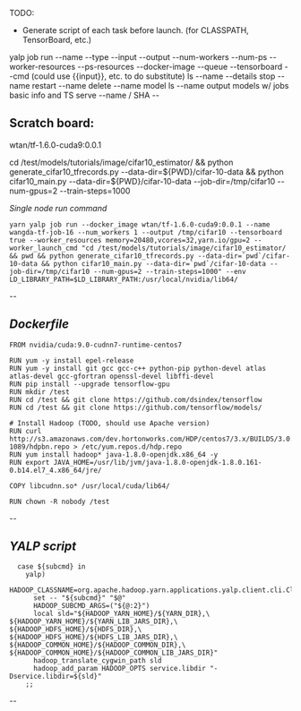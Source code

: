 TODO:
* Generate script of each task before launch. (for CLASSPATH, TensorBoard, etc.)

yalp
 job
   run
   --name
   --type
   --input
   --output
   --num-workers
   --num-ps
   --worker-resources
   --ps-resources
   --docker-image <docker-image>
   --queue <queue-name>
   --tensorboard
   --cmd (could use {{input}}, etc. to do substitute)
   ls
   --name
   --details
   stop
   --name
   restart
   --name
   delete
   --name
 model
   ls
   --name
     output models w/ jobs basic info and TS
   serve
   --name / SHA
   --<look at simple-tensor-serving doc> 


Scratch board:
--
wtan/tf-1.6.0-cuda9:0.0.1

cd /test/models/tutorials/image/cifar10_estimator/ && python generate_cifar10_tfrecords.py --data-dir=${PWD}/cifar-10-data && python cifar10_main.py --data-dir=${PWD}/cifar-10-data --job-dir=/tmp/cifar10 --num-gpus=2 --train-steps=1000

*Single node run command* 
```
yarn yalp job run --docker_image wtan/tf-1.6.0-cuda9:0.0.1 --name wangda-tf-job-16 --num_workers 1 --output /tmp/cifar10 --tensorboard true --worker_resources memory=20480,vcores=32,yarn.io/gpu=2 --worker_launch_cmd "cd /test/models/tutorials/image/cifar10_estimator/ && pwd && python generate_cifar10_tfrecords.py --data-dir=`pwd`/cifar-10-data && python cifar10_main.py --data-dir=`pwd`/cifar-10-data --job-dir=/tmp/cifar10 --num-gpus=2 --train-steps=1000" --env LD_LIBRARY_PATH=$LD_LIBRARY_PATH:/usr/local/nvidia/lib64/
```
--

*Dockerfile*
--
```
FROM nvidia/cuda:9.0-cudnn7-runtime-centos7

RUN yum -y install epel-release
RUN yum -y install git gcc gcc-c++ python-pip python-devel atlas atlas-devel gcc-gfortran openssl-devel libffi-devel
RUN pip install --upgrade tensorflow-gpu
RUN mkdir /test
RUN cd /test && git clone https://github.com/dsindex/tensorflow
RUN cd /test && git clone https://github.com/tensorflow/models/

# Install Hadoop (TODO, should use Apache version)
RUN curl http://s3.amazonaws.com/dev.hortonworks.com/HDP/centos7/3.x/BUILDS/3.0.0.0-1089/hdpbn.repo > /etc/yum.repos.d/hdp.repo
RUN yum install hadoop* java-1.8.0-openjdk.x86_64 -y
RUN export JAVA_HOME=/usr/lib/jvm/java-1.8.0-openjdk-1.8.0.161-0.b14.el7_4.x86_64/jre/

COPY libcudnn.so* /usr/local/cuda/lib64/

RUN chown -R nobody /test
```
--

*YALP script*
--
```
  case ${subcmd} in
    yalp)
      HADOOP_CLASSNAME=org.apache.hadoop.yarn.applications.yalp.client.cli.Cli
      set -- "${subcmd}" "$@"
      HADOOP_SUBCMD_ARGS=("${@:2}")
      local sld="${HADOOP_YARN_HOME}/${YARN_DIR},\
${HADOOP_YARN_HOME}/${YARN_LIB_JARS_DIR},\
${HADOOP_HDFS_HOME}/${HDFS_DIR},\
${HADOOP_HDFS_HOME}/${HDFS_LIB_JARS_DIR},\
${HADOOP_COMMON_HOME}/${HADOOP_COMMON_DIR},\
${HADOOP_COMMON_HOME}/${HADOOP_COMMON_LIB_JARS_DIR}"
      hadoop_translate_cygwin_path sld
      hadoop_add_param HADOOP_OPTS service.libdir "-Dservice.libdir=${sld}"
    ;;
```
--